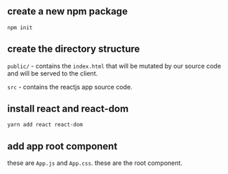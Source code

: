 ## create a new npm package
`npm init`

## create the directory structure
`public/` - contains the `index.html` that will be mutated by our source code and will be served to the client.

`src` - contains the reactjs app source code.

## install react and react-dom
`yarn add react react-dom`

## add app root component
these are `App.js` and `App.css`. these are the root component.


